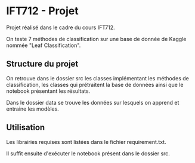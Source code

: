 # IFT712 - Projet

Projet réalisé dans le cadre du cours IFT712.

On teste 7 méthodes de classification sur une base de donnée de Kaggle nommée "Leaf Classification".

## Structure du projet

On retrouve dans le dossier src les classes implémentant les méthodes de classification, les classes qui prétraitent la base de données ainsi que le notebook présentant les résultats.

Dans le dossier data se trouve les données sur lesquels on apprend et entraine les modèles.

## Utilisation

Les librairies requises sont listées dans le fichier requirement.txt.

Il suffit ensuite d'exécuter le notebook présent dans le dossier src.